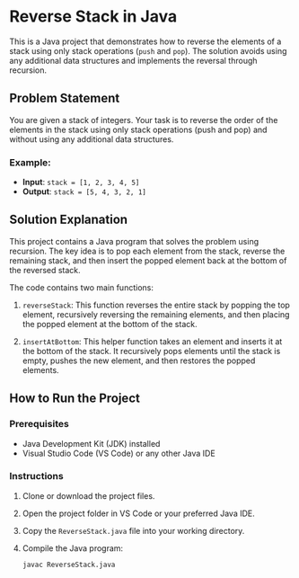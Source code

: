 # Reverse Stack in Java

This is a Java project that demonstrates how to reverse the elements of a stack using only stack operations (`push` and `pop`). The solution avoids using any additional data structures and implements the reversal through recursion.

## Problem Statement

You are given a stack of integers. Your task is to reverse the order of the elements in the stack using only stack operations (push and pop) and without using any additional data structures.

### Example:
- **Input**: `stack = [1, 2, 3, 4, 5]`
- **Output**: `stack = [5, 4, 3, 2, 1]`

## Solution Explanation

This project contains a Java program that solves the problem using recursion. The key idea is to pop each element from the stack, reverse the remaining stack, and then insert the popped element back at the bottom of the reversed stack.

The code contains two main functions:

1. `reverseStack`: This function reverses the entire stack by popping the top element, recursively reversing the remaining elements, and then placing the popped element at the bottom of the stack.

2. `insertAtBottom`: This helper function takes an element and inserts it at the bottom of the stack. It recursively pops elements until the stack is empty, pushes the new element, and then restores the popped elements.

## How to Run the Project

### Prerequisites
- Java Development Kit (JDK) installed
- Visual Studio Code (VS Code) or any other Java IDE

### Instructions

1. Clone or download the project files.

2. Open the project folder in VS Code or your preferred Java IDE.

3. Copy the `ReverseStack.java` file into your working directory.

4. Compile the Java program:
   ```bash
   javac ReverseStack.java

